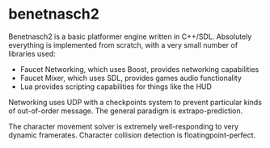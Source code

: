 benetnasch2
===========
Benetnasch2 is a basic platformer engine written in C++/SDL. Absolutely everything is implemented from scratch, with a very small number of libraries used:

* Faucet Networking, which uses Boost, provides networking capabilities
* Faucet Mixer, which uses SDL, provides games audio functionality
* Lua provides scripting capabilities for things like the HUD

Networking uses UDP with a checkpoints system to prevent particular kinds of out-of-order message. The general paradigm is extrapo-prediction.

The character movement solver is extremely well-responding to very dynamic framerates. Character collision detection is floatingpoint-perfect.
